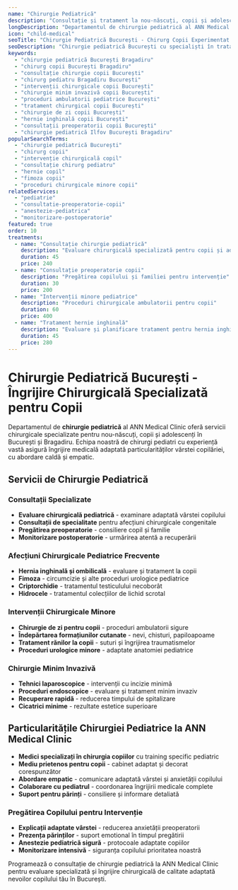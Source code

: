 ```yaml
---
name: "Chirurgie Pediatrică"
description: "Consultație și tratament la nou-născuți, copii și adolescenți într-un mediu adaptat nevoilor lor specifice"
longDescription: "Departamentul de chirurgie pediatrică al ANN Medical Clinic oferă servicii chirurgicale specializate pentru copii și adolescenți în București. Echipa noastră de chirurgi pediatri experimentați asigură îngrijire medicală adaptată particularităților vârstei copilăriei, cu intervenții minimm invazive și mică chirurgie."
icon: "child-medical"
seoTitle: "Chirurgie Pediatrică București - Chirurg Copii Experimentat | ANN Medical Clinic"
seoDescription: "Chirurgie pediatrică București cu specialiști în tratarea copiilor. Intervenții minore copii, consultații chirurgicale pediatrice. ANN Medical Clinic Bragadiru."
keywords:
  - "chirurgie pediatrică București Bragadiru"
  - "chirurg copii București Bragadiru"
  - "consultație chirurgie copii București"
  - "chirurg pediatru Bragadiru București"
  - "intervenții chirurgicale copii București"
  - "chirurgie minim invazivă copii București"
  - "proceduri ambulatorii pediatrice București"
  - "tratament chirurgical copii București"
  - "chirurgie de zi copii București"
  - "hernie inghinală copii București"
  - "consultații preoperatorii copii București"
  - "chirurgie pediatrică Ilfov București Bragadiru"
popularSearchTerms:
  - "chirurgie pediatrică București"
  - "chirurg copii"
  - "intervenție chirurgicală copil"
  - "consultație chirurg pediatru"
  - "hernie copil"
  - "fimoza copii"
  - "proceduri chirurgicale minore copii"
relatedServices:
  - "pediatrie"
  - "consultatie-preoperatorie-copii"
  - "anestezie-pediatrica"
  - "monitorizare-postoperatorie"
featured: true
order: 10
treatments:
  - name: "Consultație chirurgie pediatrică"
    description: "Evaluare chirurgicală specializată pentru copii și adolescenți"
    duration: 45
    price: 240
  - name: "Consultație preoperatorie copii"
    description: "Pregătirea copilului și familiei pentru intervenție"
    duration: 30
    price: 200
  - name: "Intervenții minore pediatrice"
    description: "Proceduri chirurgicale ambulatorii pentru copii"
    duration: 60
    price: 400
  - name: "Tratament hernie inghinală"
    description: "Evaluare și planificare tratament pentru hernia inghinală"
    duration: 45
    price: 280
---
```


# Chirurgie Pediatrică București - Îngrijire Chirurgicală Specializată pentru Copii

Departamentul de **chirurgie pediatrică** al ANN Medical Clinic oferă servicii chirurgicale specializate pentru nou-născuți, copii și adolescenți în București și Bragadiru. Echipa noastră de chirurgi pediatri cu experiență vastă asigură îngrijire medicală adaptată particularităților vârstei copilăriei, cu abordare caldă și empatic.

## Servicii de Chirurgie Pediatrică

### Consultații Specializate

- **Evaluare chirurgicală pediatrică** - examinare adaptată vârstei copilului
- **Consultații de specialitate** pentru afecțiuni chirurgicale congenitale
- **Pregătirea preoperatorie** - consiliere copil și familie
- **Monitorizare postoperatorie** - urmărirea atentă a recuperării

### Afecțiuni Chirurgicale Pediatrice Frecvente

- **Hernia inghinală și ombilicală** - evaluare și tratament la copii
- **Fimoza** - circumcizie și alte proceduri urologice pediatrice
- **Criptorchidie** - tratamentul testiculului necoborât
- **Hidrocele** - tratamentul colecțiilor de lichid scrotal

### Intervenții Chirurgicale Minore

- **Chirurgie de zi pentru copii** - proceduri ambulatorii sigure
- **Îndepărtarea formațiunilor cutanate** - nevi, chisturi, papiloapoame
- **Tratament rănilor la copii** - suturi și îngrijirea traumatismelor
- **Proceduri urologice minore** - adaptate anatomiei pediatrice

### Chirurgie Minim Invazivă

- **Tehnici laparoscopice** - intervenții cu incizie minimă
- **Proceduri endoscopice** - evaluare și tratament minim invaziv
- **Recuperare rapidă** - reducerea timpului de spitalizare
- **Cicatrici minime** - rezultate estetice superioare

## Particularitățile Chirurgiei Pediatrice la ANN Medical Clinic

- **Medici specializați în chirurgia copiilor** cu training specific pediatric
- **Mediu prietenos pentru copii** - cabinet adaptat și decorat corespunzător
- **Abordare empatic** - comunicare adaptată vârstei și anxietății copilului
- **Colaborare cu pediatrul** - coordonarea îngrijirii medicale complete
- **Suport pentru părinți** - consiliere și informare detaliată

### Pregătirea Copilului pentru Intervenție

- **Explicații adaptate vârstei** - reducerea anxietății preoperatorii
- **Prezența părinților** - suport emotional în timpul pregătirii
- **Anestezie pediatrică sigură** - protocoale adaptate copiilor
- **Monitorizare intensivă** - siguranța copilului prioritatea noastră

Programează o consultație de chirurgie pediatrică la ANN Medical Clinic pentru evaluare specializată și îngrijire chirurgicală de calitate adaptată nevoilor copilului tău în București.
